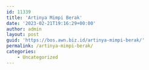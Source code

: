 ```yaml
---
id: 11339
title: 'Artinya Mimpi Berak'
date: '2023-02-21T19:16:29+00:00'
author: admin
layout: post
guid: 'https://bos.awn.biz.id/artinya-mimpi-berak/'
permalink: /artinya-mimpi-berak/
categories:
    - Uncategorized
---
```


